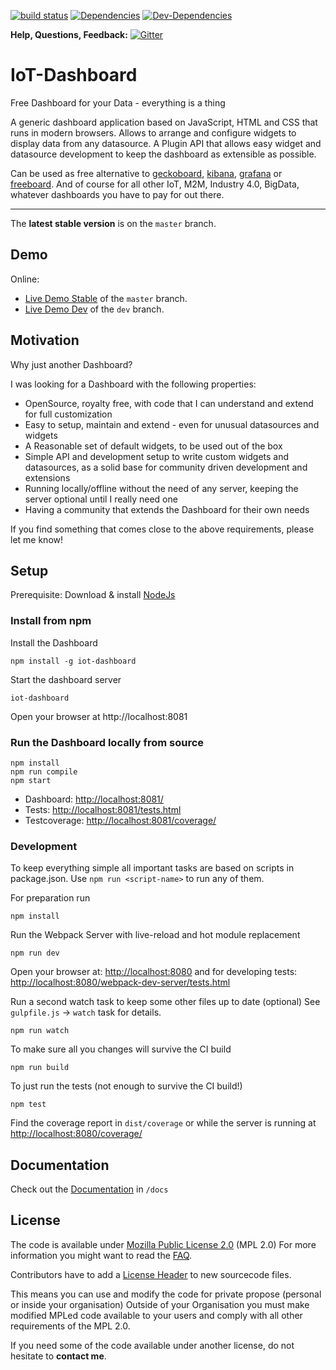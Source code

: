 [![build status](https://gitlab.com/lobaro/iot-dashboard/badges/master/build.svg)](https://gitlab.com/lobaro/iot-dashboard/commits/master) [![Dependencies](https://david-dm.org/niondir/iot-dashboard.svg)](https://david-dm.org/niondir/iot-dashboard) [![Dev-Dependencies](https://david-dm.org/niondir/iot-dashboard/dev-status.svg)](https://david-dm.org/niondir/iot-dashboard#info=devDependencies)


**Help, Questions, Feedback:**  [![Gitter](https://badges.gitter.im/Niondir/iot-dashboard.svg)](https://gitter.im/Niondir/iot-dashboard?utm_source=badge&utm_medium=badge&utm_campaign=pr-badge&utm_content=body_badge)

# IoT-Dashboard
Free Dashboard for your Data - everything is a thing

A generic dashboard application based on JavaScript, HTML and CSS that runs in modern browsers.
Allows to arrange and configure widgets to display data from any datasource.
A Plugin API that allows easy widget and datasource development to keep the dashboard as extensible as possible.

Can be used as free alternative to [geckoboard](https://www.geckoboard.com), [kibana](https://www.elastic.co/products/kibana), [grafana](http://grafana.org/) or [freeboard](https://freeboard.io/).
And of course for all other IoT, M2M, Industry 4.0, BigData, whatever dashboards you have to pay for out there.

---

The **latest stable version** is on the `master` branch.

## Demo ##

Online:

* [Live Demo Stable](http://demo.iot-dashboard.org/) of the `master` branch.
* [Live Demo Dev](http://demo.iot-dashboard.org/branch/dev/) of the `dev` branch.

## Motivation ##
Why just another Dashboard?

I was looking for a Dashboard with the following properties:

- OpenSource, royalty free, with code that I can understand and extend for full customization
- Easy to setup, maintain and extend - even for unusual datasources and widgets
- A Reasonable set of default widgets, to be used out of the box
- Simple API and development setup to write custom widgets and datasources, as a solid base for community driven development and extensions
- Running locally/offline without the need of any server, keeping the server optional until I really need one
- Having a community that extends the Dashboard for their own needs

If you find something that comes close to the above requirements, please let me know!

## Setup ##

Prerequisite: Download & install [NodeJs](https://nodejs.org)

### Install from npm ###

Install the Dashboard

    npm install -g iot-dashboard

Start the dashboard server

    iot-dashboard

Open your browser at http://localhost:8081

### Run the Dashboard locally from source ###

    npm install
    npm run compile
    npm start

* Dashboard: [http://localhost:8081/](http://localhost:8081/)
* Tests: [http://localhost:8081/tests.html](http://localhost:8081/tests.html)
* Testcoverage: [http://localhost:8081/coverage/](http://localhost:8081/coverage/)

### Development ###

To keep everything simple all important tasks are based on scripts in package.json. Use `npm run <script-name>` to run any of them.

For preparation run

    npm install

Run the Webpack Server with live-reload and hot module replacement

    npm run dev

Open your browser at: [http://localhost:8080](http://localhost:8080) and for developing tests: [http://localhost:8080/webpack-dev-server/tests.html](http://localhost:8080/webpack-dev-server/tests.html)

Run a second watch task to keep some other files up to date (optional)
See `gulpfile.js` -> `watch` task for details.

    npm run watch

To make sure all you changes will survive the CI build

    npm run build

To just run the tests (not enough to survive the CI build!)

    npm test

Find the coverage report in `dist/coverage` or while the server is running at [http://localhost:8080/coverage/](http://localhost:8080/coverage/)

## Documentation ##

Check out the [Documentation](https://github.com/Niondir/iot-dashboard/blob/master/docs/index.md) in `/docs`

## License ##
The code is available under [Mozilla Public License 2.0](https://www.mozilla.org/en-US/MPL/) (MPL 2.0)
For more information you might want to read the [FAQ](https://www.mozilla.org/en-US/MPL/2.0/FAQ/).

Contributors have to add a [License Header](https://www.mozilla.org/en-US/MPL/headers/) to new sourcecode files.

This means you can use and modify the code for private propose (personal or inside your organisation)
Outside of your Organisation you must make modified MPLed code available to your users and comply with all other requirements of the MPL 2.0.

If you need some of the code available under another license, do not hesitate to **contact me**.
